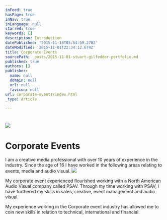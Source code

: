 ```yaml
---
inFeed: true
hasPage: true
inNav: true
inLanguage: null
starred: true
keywords: []
description: Introduction
datePublished: '2015-11-18T05:54:59.278Z'
dateModified: '2015-11-01T22:34:12.674Z'
title: Corporate Events
sourcePath: _posts/2015-11-01-stuart-gilfedder-portfolio.md
published: true
authors: []
publisher:
  name: null
  domain: null
  url: null
  favicon: null
url: corporate-events/index.html
_type: Article

---
```

# ![](https://the-grid-user-content.s3-us-west-2.amazonaws.com/f507f6c9-8d5f-432f-aeba-e115b8805173.jpg)

# Corporate Events

I am a creative media professional with over 10 years of experience in the industry. Since the age of 16 I have worked in the following areas relating to events, media and audio visual.
![](https://the-grid-user-content.s3-us-west-2.amazonaws.com/b5c66f06-fae8-436e-8b2a-613b49ea5f5f.jpg)

My corporate event experienced flourished working with a North American Audio Visual company called PSAV. Through my time working with PSAV, I have furthered my skills in sales, creative, event management and audio visual.

My experience working in the Corporate event industry has allowed me to coin new skills in relation to technical, international and financial.